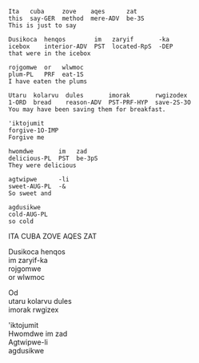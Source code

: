 ```
Ita   cuba     zove    aqes      zat
this  say-GER  method  mere-ADV  be-3S
This is just to say

Dusikoca  henqos        im   zaryif       -ka
icebox    interior-ADV  PST  located-RpS  -DEP
that were in the icebox

rojgomwe  or   wlwmoc
plum-PL   PRF  eat-1S
I have eaten the plums

Utaru  kolarvu  dules       imorak       rwgizodex
1-ORD  bread    reason-ADV  PST-PRF-HYP  save-2S-3O
You may have been saving them for breakfast.

'iktojumit
forgive-1O-IMP
Forgive me

hwomdwe       im   zad
delicious-PL  PST  be-3pS
They were delicious

agtwipwe      -li
sweet-AUG-PL  -&
So sweet and

agdusikwe
cold-AUG-PL
so cold
```

ITA CUBA ZOVE AQES ZAT

Dusikoca henqos  
im zaryif-ka  
rojgomwe  
or wlwmoc

Od  
utaru kolarvu dules  
imorak rwgizex

'iktojumit  
Hwomdwe im zad  
Agtwipwe-li  
agdusikwe

